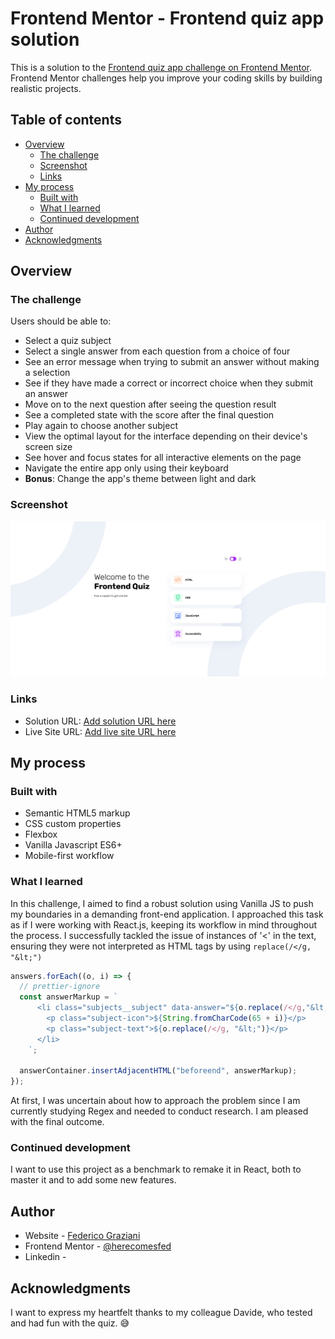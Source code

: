 # Frontend Mentor - Frontend quiz app solution

This is a solution to the [Frontend quiz app challenge on Frontend Mentor](https://www.frontendmentor.io/challenges/frontend-quiz-app-BE7xkzXQnU). Frontend Mentor challenges help you improve your coding skills by building realistic projects.

## Table of contents

- [Overview](#overview)
  - [The challenge](#the-challenge)
  - [Screenshot](#screenshot)
  - [Links](#links)
- [My process](#my-process)
  - [Built with](#built-with)
  - [What I learned](#what-i-learned)
  - [Continued development](#continued-development)
- [Author](#author)
- [Acknowledgments](#acknowledgments)

## Overview

### The challenge

Users should be able to:

- Select a quiz subject
- Select a single answer from each question from a choice of four
- See an error message when trying to submit an answer without making a selection
- See if they have made a correct or incorrect choice when they submit an answer
- Move on to the next question after seeing the question result
- See a completed state with the score after the final question
- Play again to choose another subject
- View the optimal layout for the interface depending on their device's screen size
- See hover and focus states for all interactive elements on the page
- Navigate the entire app only using their keyboard
- **Bonus**: Change the app's theme between light and dark

### Screenshot

![](./screenshot.jpg)

### Links

- Solution URL: [Add solution URL here](https://github.com/herecomesfed/frontend-quiz-app)
- Live Site URL: [Add live site URL here](https://your-live-site-url.com)

## My process

### Built with

- Semantic HTML5 markup
- CSS custom properties
- Flexbox
- Vanilla Javascript ES6+
- Mobile-first workflow

### What I learned

In this challenge, I aimed to find a robust solution using Vanilla JS to push my boundaries in a demanding front-end application. I approached this task as if I were working with React.js, keeping its workflow in mind throughout the process. I successfully tackled the issue of instances of '<' in the text, ensuring they were not interpreted as HTML tags by using `replace(/</g, "&lt;")`

```js
answers.forEach((o, i) => {
  // prettier-ignore
  const answerMarkup = `
      <li class="subjects__subject" data-answer="${o.replace(/</g,"&lt;")}" tabindex="0">
        <p class="subject-icon">${String.fromCharCode(65 + i)}</p>
        <p class="subject-text">${o.replace(/</g, "&lt;")}</p>
      </li>
    `;

  answerContainer.insertAdjacentHTML("beforeend", answerMarkup);
});
```

At first, I was uncertain about how to approach the problem since I am currently studying Regex and needed to conduct research. I am pleased with the final outcome.

### Continued development

I want to use this project as a benchmark to remake it in React, both to master it and to add some new features.

## Author

- Website - [Federico Graziani](https://grazianifederico.it)
- Frontend Mentor - [@herecomesfed](https://www.frontendmentor.io/profile/herecomesfed)
- Linkedin - [](https://www.linkedin.com/in/federico-graziani)

## Acknowledgments

I want to express my heartfelt thanks to my colleague Davide, who tested and had fun with the quiz. 😅
